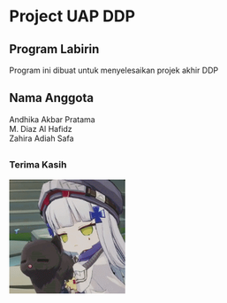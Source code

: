 Project UAP DDP
===============
## Program Labirin
Program ini dibuat untuk menyelesaikan projek akhir DDP
## Nama Anggota
Andhika Akbar Pratama
<br/> M. Diaz Al Hafidz
<br/> Zahira Adiah Safa
##
### Terima Kasih

![](https://github.com/Quekar/Gif-placeholder/blob/main/cat_gun.gif)

